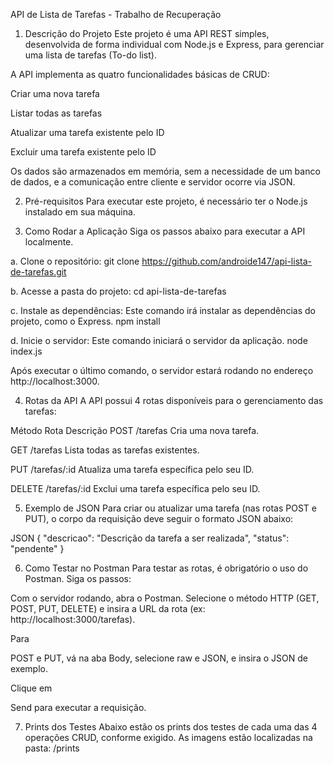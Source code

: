 API de Lista de Tarefas - Trabalho de Recuperação

1. Descrição do Projeto
Este projeto é uma API REST simples, desenvolvida de forma individual com Node.js e Express, para gerenciar uma lista de tarefas (To-do list).

A API implementa as quatro funcionalidades básicas de CRUD:

Criar uma nova tarefa 

Listar todas as tarefas 

Atualizar uma tarefa existente pelo ID 

Excluir uma tarefa existente pelo ID 

Os dados são armazenados em memória, sem a necessidade de um banco de dados, e a comunicação entre cliente e servidor ocorre via JSON.

2. Pré-requisitos
Para executar este projeto, é necessário ter o Node.js instalado em sua máquina.

3. Como Rodar a Aplicação
Siga os passos abaixo para executar a API localmente.

a. Clone o repositório:
git clone https://github.com/androide147/api-lista-de-tarefas.git

b. Acesse a pasta do projeto:
cd api-lista-de-tarefas

c. Instale as dependências:
Este comando irá instalar as dependências do projeto, como o Express.
npm install

d. Inicie o servidor:
Este comando iniciará o servidor da aplicação.
node index.js

Após executar o último comando, o servidor estará rodando no endereço http://localhost:3000.

4. Rotas da API
A API possui 4 rotas disponíveis para o gerenciamento das tarefas:

Método	     Rota	               Descrição
POST	   /tarefas	       Cria uma nova tarefa. 

GET	       /tarefas	       Lista todas as tarefas existentes. 

PUT	     /tarefas/:id	   Atualiza uma tarefa específica pelo seu ID. 

DELETE	/tarefas/:id	   Exclui uma tarefa específica pelo seu ID. 


5. Exemplo de JSON
Para criar ou atualizar uma tarefa (nas rotas POST e PUT), o corpo da requisição deve seguir o formato JSON abaixo:

JSON
{
    "descricao": "Descrição da tarefa a ser realizada",
    "status": "pendente"
}

6. Como Testar no Postman
Para testar as rotas, é obrigatório o uso do Postman. Siga os passos:

Com o servidor rodando, abra o Postman.
Selecione o método HTTP (GET, POST, PUT, DELETE) e insira a URL da rota (ex: http://localhost:3000/tarefas).

Para 

POST e PUT, vá na aba Body, selecione raw e JSON, e insira o JSON de exemplo.

Clique em 

Send para executar a requisição.

7. Prints dos Testes
Abaixo estão os prints dos testes de cada uma das 4 operações CRUD, conforme exigido. 
As imagens estão localizadas na pasta: /prints 
